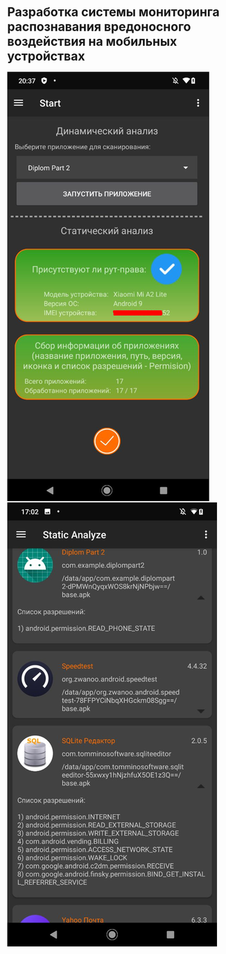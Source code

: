 # Разработка системы мониторинга распознавания вредоносного воздействия на мобильных устройствах

![alt text](1.png)
![alt text](2.jpg)

